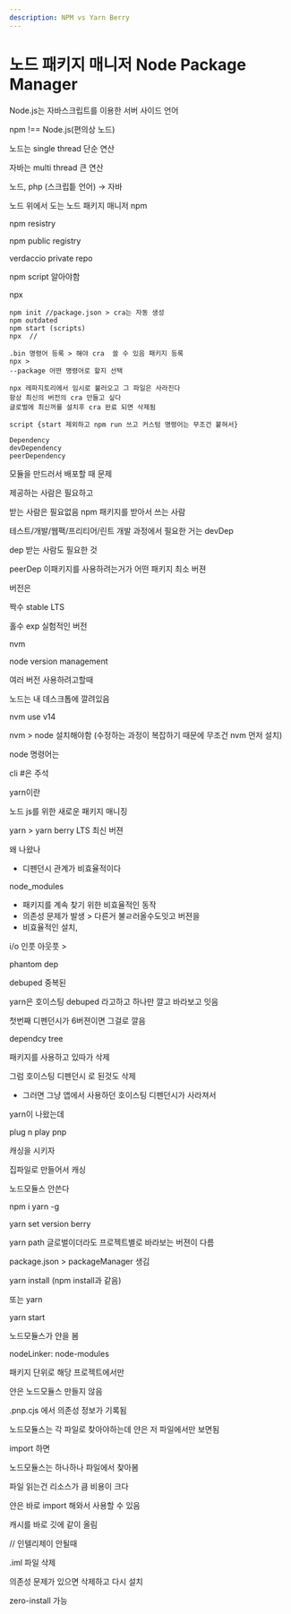 ```yaml
---
description: NPM vs Yarn Berry
---
```


# 노드 패키지 매니저 Node Package Manager

Node.js는 자바스크립트를 이용한 서버 사이드 언어



npm !== Node.js(편의상 노드)



노드는 single thread 단순 연산

자바는 multi thread 큰 연산



노드, php (스크립틑 언어) -> 자바



노드 위에서 도는 노드 패키지 매니저 npm



npm  resistry

npm public registry&#x20;

verdaccio private repo



npm script 알아야함

npx&#x20;



```
npm init //package.json > cra는 자동 생성
npm outdated
npm start (scripts)
npx  // 

.bin 명령어 등록 > 해야 cra  쓸 수 있음 패키지 등록
npx > 
--package 어떤 명령어로 할지 선택

npx 레파지토리에서 임시로 불러오고 그 파일은 사라진다
항상 최신의 버전의 cra 만들고 싶다
글로벌에 최신꺼를 설치후 cra 완료 되면 삭제됨

script {start 제외하고 npm run 쓰고 커스텀 명령어는 무조건 붙혀서}

```



```
Dependency
devDependency
peerDependency
```

모듈을 만드러서 배포할 때 문제

제공하는 사람은 필요하고

받는 사람은 필요없음 npm 패키지를 받아서 쓰는 사람

테스트/개발/웹팩/프리티어/린트 개발 과정에서 필요한 거는 devDep

dep 받는 사람도 필요한 것

peerDep 이패키지를 사용하려는거가 어떤 패키지 최소 버젼



버전은&#x20;

짝수 stable LTS

홀수 exp 실험적인 버전



nvm

node version management

여러 버전 사용하려고할때

노드는 내 데스크톱에 깔려있음

nvm use  v14

nvm  > node 설치해야함 (수정하는 과정이 복잡하기 때문에 무조건 nvm 먼저 설치)

node 명령어는&#x20;



cli #은 주석





yarn이란

노드 js를 위한 새로운 패키지 매니징

yarn > yarn berry  LTS 최신 버젼&#x20;

왜 나왔나

* 디펜던시 관계가 비효율적이다

node\_modules

* 패키지를 계속 찾기 위한 비효율적인 동작
* 의존성 문제가 발생 > 다른거 불ㄹ러올수도잇고 버젼을
* 비효율적인 설치,&#x20;

i/o 인풋 아웃풋 >&#x20;



phantom dep

debuped 중복된

yarn은 호이스팅 debuped 라고하고 하나만 깔고 바라보고 잇음

첫번째 디펜던시가 6버젼이면 그걸로 깔음

dependcy tree



패키지를 사용하고 있따가 삭제

그럼 호이스팅 디펜던시 로 된것도 삭제

* 그러면 그냥 앱에서 사용하던 호이스팅 디펜던시가 사라져서



yarn이 나왔는데

plug n play pnp



캐싱을 시키자

집파일로 만들어서 캐싱

노드모듈스 안쓴다

npm i yarn -g

yarn set version berry&#x20;

yarn path 글로벌이더라도 프로젝트별로 바라보는 버젼이 다름

package.json > packageManager 생김



yarn install (npm install과 같음)

또는 yarn



yarn start



노드모듈스가 얀을 봄

nodeLinker: node-modules



패키지 단위로 해당 프로젝트에서만

얀은 노드모듈스 만들지 않음



.pnp.cjs 에서 의존성 정보가 기록됨

노드모듈스는 각 파일로 찾아야하는데 얀은 저 파일에서만 보면됨



import 하면

노드모듈스는 하나하나 파일에서 찾아봄

파일 읽는건 리소스가 큼 비용이 크다



얀은 바로 import 해와서 사용할 수 있음



캐시를 바로 깃에 같이 올림



// 인텔리제이 안될때

.iml 파일 삭제



의존성 문제가 있으면 삭제하고 다시 설치



zero-install 가능









